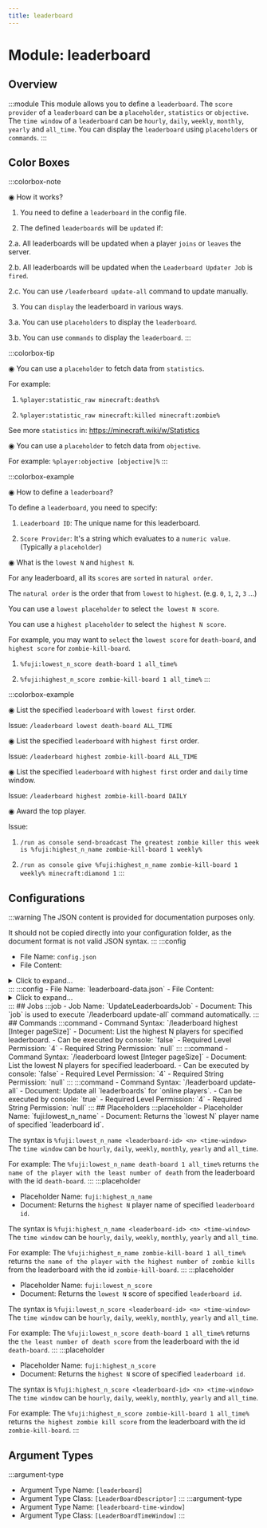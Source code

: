 ```yaml
---
title: leaderboard
---
```



# Module: leaderboard

## Overview
:::module
This module allows you to define a `leaderboard`.
The `score provider` of a `leaderboard` can be a `placeholder`, `statistics` or `objective`.
The `time window` of a `leaderboard` can be `hourly`, `daily`, `weekly`, `monthly`, `yearly` and `all_time`.
You can display the `leaderboard` using `placeholders` or `commands`.
:::
## Color Boxes

:::colorbox-note

◉ How it works?

1. You need to define a `leaderboard` in the config file.

2. The defined `leaderboards` will be `updated` if:

2.a. All leaderboards will be updated when a player `joins` or `leaves` the server.

2.b. All leaderboards will be updated when the `Leaderboard Updater Job` is `fired`.

2.c. You can use `/leaderboard update-all` command to update manually.

3. You can `display` the leaderboard in various ways.

3.a. You can use `placeholders` to display the `leaderboard`.

3.b. You can use `commands` to display the `leaderboard`.
:::

:::colorbox-tip

◉ You can use a `placeholder` to fetch data from `statistics`.

For example:

1. `%player:statistic_raw minecraft:deaths%`

2. `%player:statistic_raw minecraft:killed minecraft:zombie%`



See more `statistics` in: https://minecraft.wiki/w/Statistics



◉ You can use a `placeholder` to fetch data from `objective`.

For example: `%player:objective [objective]%`
:::

:::colorbox-example

◉ How to define a `leaderboard`?

To define a `leaderboard`, you need to specify:

1. `Leaderboard ID`: The unique name for this leaderboard.

2. `Score Provider`: It's a string which evaluates to a `numeric value`. (Typically a `placeholder`)



◉ What is the `lowest N` and `highest N`.

For any leaderboard, all its `scores` are `sorted` in `natural order`.

The `natural order` is the order that from `lowest` to `highest`. (e.g. `0`, `1`, `2`, `3` ...)



You can use a `lowest placeholder` to select `the lowest N score`.

You can use a `highest placeholder` to select `the highest N score`.



For example, you may want to `select` the `lowest score` for `death-board`, and `highest score` for `zombie-kill-board`.

1. `%fuji:lowest_n_score death-board 1 all_time%`

2. `%fuji:highest_n_score zombie-kill-board 1 all_time%`
:::

:::colorbox-example

◉ List the specified `leaderboard` with `lowest first` order.

Issue: `/leaderboard lowest death-board ALL_TIME`



◉ List the specified `leaderboard` with `highest first` order.

Issue: `/leaderboard highest zombie-kill-board ALL_TIME`



◉ List the specified `leaderboard` with `highest first` order and `daily` time window.

Issue: `/leaderboard highest zombie-kill-board DAILY`



◉ Award the top player.

Issue:

1. `/run as console send-broadcast The greatest zombie killer this week is %fuji:highest_n_name zombie-kill-board 1 weekly%`

2. `/run as console give %fuji:highest_n_name zombie-kill-board 1 weekly% minecraft:diamond 1`
:::

## Configurations
:::warning
The JSON content is provided for documentation purposes only.

It should not be copied directly into your configuration folder, as the document format is not valid JSON syntax.
:::
:::config
- File Name: `config.json`
- File Content: 
<details>

<summary>Click to expand...</summary>

```json showLineNumbers title="config/fuji/modules/leaderboard/config.json"
{
  /* The `text` to display when there is no data for specified `lowest N` or `highest N` player. */
  "leaderboard_no_player_text": "<red>None Player"
  /* The `text` to display when there is no data for specified `score`. */,
  "leaderboard_no_score_text": "<yellow>---"
  /* The beginning of the week used for `weekly` time window. */,
  "beginning_of_the_week": "SUNDAY"
  /* The `default page size` for `/leaderboard lowest` and `/leaderboard highest` commands. */,
  "page_size": 10
  /* A `leaderboard descriptor` is used to define a `leaderboard`. */,
  "leaderboard_descriptors": [
    {
      "leaderboard_id": "death-board",
      "display_name": "<dark_red>Death Board</dark_red>",
      "score_provider": "%player:statistic_raw minecraft:deaths%"
    },
    {
      "leaderboard_id": "zombie-kill-board",
      "display_name": "<blue>Zombie Kills</blue>",
      "score_provider": "%player:statistic_raw minecraft:killed minecraft:zombie%"
    }
  ]
}
```
</details>
:::
:::config
- File Name: `leaderboard-data.json`
- File Content: 
<details>

<summary>Click to expand...</summary>

```json showLineNumbers title="config/fuji/modules/leaderboard/leaderboard-data.json"
{
  "leaderboard_data": []
}
```
</details>
:::
## Jobs
:::job
- Job Name: `UpdateLeaderboardsJob`
- Document: This `job` is used to execute `/leaderboard update-all` command automatically.
:::
## Commands
:::command
- Command Syntax: `/leaderboard highest <LeaderBoardDescriptor leaderboard> <LeaderBoardTimeWindow timeWindow> [Integer pageSize]`
- Document: List the highest N players for specified leaderboard.
- Can be executed by console: `false`
- Required Level Permission: `4`
- Required String Permission: `null`
:::
:::command
- Command Syntax: `/leaderboard lowest <LeaderBoardDescriptor leaderboard> <LeaderBoardTimeWindow timeWindow> [Integer pageSize]`
- Document: List the lowest N players for specified leaderboard.
- Can be executed by console: `false`
- Required Level Permission: `4`
- Required String Permission: `null`
:::
:::command
- Command Syntax: `/leaderboard update-all`
- Document: Update all `leaderboards` for `online players`.
- Can be executed by console: `true`
- Required Level Permission: `4`
- Required String Permission: `null`
:::
## Placeholders
:::placeholder
- Placeholder Name: `fuji:lowest_n_name`
- Document: Returns the `lowest N` player name of specified `leaderboard id`.

The syntax is `%fuji:lowest_n_name <leaderboard-id> <n> <time-window>`
The `time window` can be `hourly`, `daily`, `weekly`, `monthly`, `yearly` and `all_time`.

For example:
The `%fuji:lowest_n_name death-board 1 all_time%` returns `the name of the player with the least number of death` from the leaderboard with the id `death-board`.
:::
:::placeholder
- Placeholder Name: `fuji:highest_n_name`
- Document: Returns the `highest N` player name of specified `leaderboard id`.

The syntax is `%fuji:highest_n_name <leaderboard-id> <n> <time-window>`
The `time window` can be `hourly`, `daily`, `weekly`, `monthly`, `yearly` and `all_time`.

For example:
The `%fuji:highest_n_name zombie-kill-board 1 all_time%` returns `the name of the player with the highest number of zombie kills` from the leaderboard with the id `zombie-kill-board`.
:::
:::placeholder
- Placeholder Name: `fuji:lowest_n_score`
- Document: Returns the `lowest N` score of specified `leaderboard id`.

The syntax is `%fuji:lowest_n_score <leaderboard-id> <n> <time-window>`
The `time window` can be `hourly`, `daily`, `weekly`, `monthly`, `yearly` and `all_time`.

For example:
The `%fuji:lowest_n_score death-board 1 all_time%` returns the `the least number of death score` from the leaderboard with the id `death-board`.
:::
:::placeholder
- Placeholder Name: `fuji:highest_n_score`
- Document: Returns the `highest N` score of specified `leaderboard id`.

The syntax is `%fuji:highest_n_score <leaderboard-id> <n> <time-window>`
The `time window` can be `hourly`, `daily`, `weekly`, `monthly`, `yearly` and `all_time`.

For example:
The `%fuji:highest_n_score zombie-kill-board 1 all_time%` returns `the highest zombie kill score` from the leaderboard with the id `zombie-kill-board`.
:::
## Argument Types
:::argument-type
- Argument Type Name: `[leaderboard]`
- Argument Type Class: `[LeaderBoardDescriptor]`
:::
:::argument-type
- Argument Type Name: `[leaderboard-time-window]`
- Argument Type Class: `[LeaderBoardTimeWindow]`
:::
